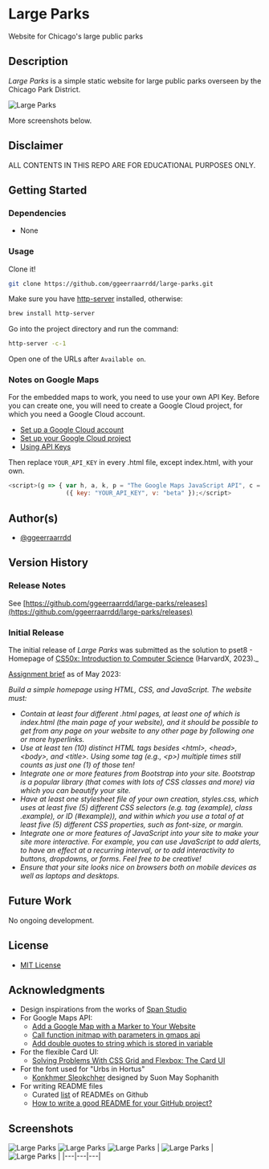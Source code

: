 # Large Parks

Website for Chicago's large public parks

## Description

_Large Parks_ is a simple static website for large public parks overseen by the Chicago Park District.

![Large Parks](images/large-parks_1.png)

More screenshots below.

## Disclaimer

ALL CONTENTS IN THIS REPO ARE FOR EDUCATIONAL PURPOSES ONLY.

## Getting Started

### Dependencies

* None

### Usage

Clone it!

```bash
git clone https://github.com/ggeerraarrdd/large-parks.git
```

Make sure you have [http-server](https://formulae.brew.sh/formula/http-server) installed, otherwise:

```bash
brew install http-server
```

Go into the project directory and run the command:

```bash
http-server -c-1
```

Open one of the URLs after `Available on`.

### Notes on Google Maps

For the embedded maps to work, you need to use your own API Key. Before you can create one, you will need to create a Google Cloud project, for which you need a Google Cloud account.

* [Set up a Google Cloud account](https://cloud.google.com)
* [Set up your Google Cloud project](https://developers.google.com/maps/documentation/javascript/cloud-setup)
* [Using API Keys](https://developers.google.com/maps/documentation/javascript/get-api-key)

Then replace `YOUR_API_KEY` in every .html file, except index.html, with your own.

```JavaScript
<script>(g => { var h, a, k, p = "The Google Maps JavaScript API", c = "google", l = "importLibrary", q = "__ib__", m = document, b = window; b = b[c] || (b[c] = {}); var d = b.maps || (b.maps = {}), r = new Set, e = new URLSearchParams, u = () => h || (h = new Promise(async (f, n) => { await (a = m.createElement("script")); e.set("libraries", [...r] + ""); for (k in g) e.set(k.replace(/[A-Z]/g, t => "_" + t[0].toLowerCase()), g[k]); e.set("callback", c + ".maps." + q); a.src = `https://maps.${c}apis.com/maps/api/js?` + e; d[q] = f; a.onerror = () => h = n(Error(p + " could not load.")); a.nonce = m.querySelector("script[nonce]")?.nonce || ""; m.head.append(a) })); d[l] ? console.warn(p + " only loads once. Ignoring:", g) : d[l] = (f, ...n) => r.add(f) && u().then(() => d[l](f, ...n)) })
                ({ key: "YOUR_API_KEY", v: "beta" });</script>
```

## Author(s)

* [@ggeerraarrdd](https://github.com/ggeerraarrdd/)

## Version History

### Release Notes

See [https://github.com/ggeerraarrdd/large-parks/releases](https://github.com/ggeerraarrdd/large-parks/releases)

### Initial Release

The initial release of _Large Parks_ was submitted as the solution to pset8 - Homepage of [CS50x: Introduction to Computer Science](https://cs50.harvard.edu/x/2023/) (HarvardX, 2023)._

[Assignment brief](https://cs50.harvard.edu/x/2023/psets/8/homepage/) as of May 2023:

_Build a simple homepage using HTML, CSS, and JavaScript. The website must:_

* _Contain at least four different .html pages, at least one of which is index.html \(the main page of your website\), and it should be possible to get from any page on your website to any other page by following one or more hyperlinks._
* _Use at least ten \(10\) distinct HTML tags besides \<html\>, \<head\>, \<body\>, and \<title\>. Using some tag \(e.g., \<p\>\) multiple times still counts as just one \(1\) of those ten!_
* _Integrate one or more features from Bootstrap into your site. Bootstrap is a popular library \(that comes with lots of CSS classes and more\) via which you can beautify your site._
* _Have at least one stylesheet file of your own creation, styles.css, which uses at least five (5) different CSS selectors \(e.g. tag \(example\), class \.example\), or ID \(\#example\)\), and within which you use a total of at least five \(5\) different CSS properties, such as font-size, or margin._
* _Integrate one or more features of JavaScript into your site to make your site more interactive. For example, you can use JavaScript to add alerts, to have an effect at a recurring interval, or to add interactivity to buttons, dropdowns, or forms. Feel free to be creative!_
* _Ensure that your site looks nice on browsers both on mobile devices as well as laptops and desktops._

## Future Work

No ongoing development.

## License

* [MIT License](https://github.com/ggeerraarrdd/large-parks/blob/main/LICENSE)

## Acknowledgments

* Design inspirations from the works of [Span Studio](https://span.studio/)
* For Google Maps API:
  * [Add a Google Map with a Marker to Your Website](https://developers.google.com/maps/documentation/javascript/adding-a-google-map)
  * [Call function initmap with parameters in gmaps api](https://stackoverflow.com/questions/47104164/call-function-initmap-with-parameters-in-gmaps-api)
  * [Add double quotes to string which is stored in variable](https://stackoverflow.com/questions/44795264/add-double-quotes-to-string-which-is-stored-in-variable)
* For the flexible Card UI:
  * [Solving Problems With CSS Grid and Flexbox: The Card UI](https://webdesign.tutsplus.com/tutorials/solving-problems-with-css-grid-and-flexbox-the-card-ui--cms-27468)
* For the font used for "Urbs in Hortus"
  * [Konkhmer Sleokchher](https://fonts.google.com/specimen/Konkhmer+Sleokchher) designed by Suon May Sophanith
* For writing README files
  * Curated [list](https://github.com/matiassingers/awesome-readme) of READMEs on Github
  * [How to write a good README for your GitHub project?](https://bulldogjob.com/readme/how-to-write-a-good-readme-for-your-github-project)

## Screenshots

![Large Parks](images/large-parks_2.png)
![Large Parks](images/large-parks_3.png)
![Large Parks](images/large-parks_4.png) | ![Large Parks](images/large-parks_5.png) | ![Large Parks](images/large-parks_6.png) |
|---|---|---|
